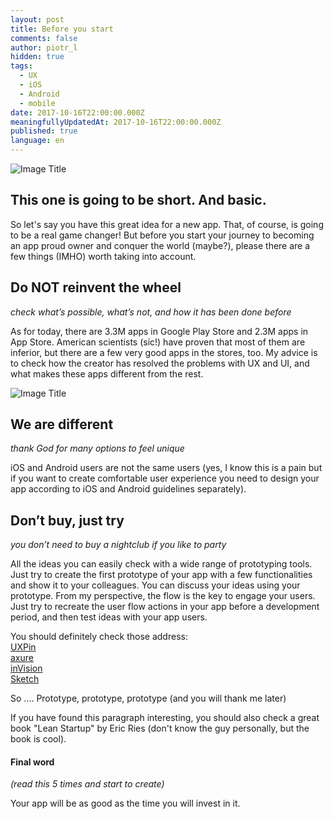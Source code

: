 ```yaml
---
layout: post
title: Before you start
comments: false
author: piotr_l
hidden: true
tags:
  - UX
  - iOS
  - Android
  - mobile
date: 2017-10-16T22:00:00.000Z
meaningfullyUpdatedAt: 2017-10-16T22:00:00.000Z
published: true
language: en
---
```

![Image Title](../../static/images/before-you-start/ux.jpg "")
## This one is going to be short. And basic.

So let's say you have this great idea for a new app. That, of course, is going to be a real game changer! But before you start your journey to becoming an app proud owner and conquer the world (maybe?), please there are a few things (IMHO) worth taking into account.

## Do NOT reinvent the wheel
<cite>check what’s possible, what’s not, and how it has been done before </cite>

As for today, there are 3.3M apps in Google Play Store and 2.3M apps in App Store. American scientists (sic!) have proven that most of them are inferior,  but there are a few very good apps in the stores, too. My advice is to check how the creator has resolved the problems with UX and UI, and what makes these apps different from the rest.

![Image Title](../../static/images/before-you-start/man.jpg "")
## We are different
<cite>thank God for many options to feel unique</cite>

iOS and Android users are not the same users (yes, I know this is a pain but if you want to create comfortable user experience you need to design your app according to iOS and Android guidelines separately).

## Don’t buy, just try
<cite>you don’t need to buy a nightclub if you like to party</cite>

All the ideas you can easily check with a wide range of  prototyping tools. Just try to create the first prototype of your app with a few functionalities and show it to your colleagues. You can discuss your ideas using your prototype. 
From my perspective, the flow is the key to engage your users.
Just try to recreate the user flow actions in your app before a development period, and then test ideas with your app users.

You should definitely check those address: <br/>
[UXPin](https://www.uxpin.com/) <br/>
[axure](https://www.axure.com/)<br/>
[inVision](https://www.invisionapp.com/)<br/>
[Sketch](https://www.sketchapp.com/)<br/>

So .... Prototype, prototype, prototype (and you will thank me later)

If you have found this paragraph interesting, you should also check a great book "Lean Startup" by Eric Ries (don't know the guy personally, but the book is cool).

#### Final word
<cite>(read this 5 times and start to  create)</cite>

Your app will be as good as the time you will invest in it.
